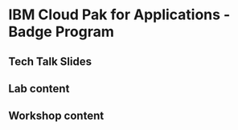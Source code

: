 # IBM Cloud Pak for Applications - Badge Program

## Tech Talk Slides

## Lab content

## Workshop content
